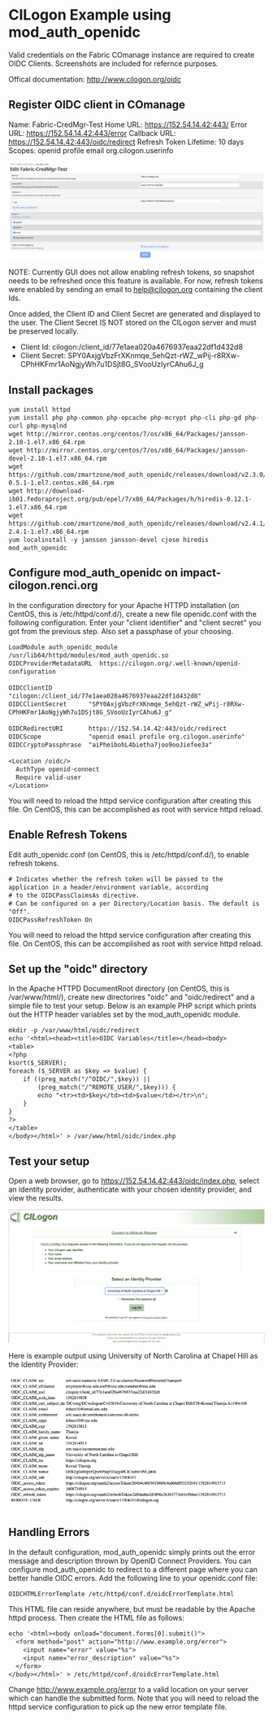 # CILogon Example using mod_auth_openidc
Valid credentials on the Fabric COmanage instance are required to create OIDC Clients. Screenshots are included for refernce purposes.

Offical documentation: http://www.cilogon.org/oidc

## Register OIDC client in COmanage
Name: Fabric-CredMgr-Test
Home URL: https://152.54.14.42:443/
Error URL: https://152.54.14.42:443/error
Callback URL: https://152.54.14.42:443/oidc/redirect
Refresh Token Lifetime: 10 days
Scopes:
openid
profile
email
org.cilogon.userinfo

![OIDC Client](./images/oidc_client.png)

NOTE: Currently GUI does not allow enabling refresh tokens, so snapshot needs to be refreshed once this feature is available. For now, refresh tokens were enabled by sending an email to help@cilogon.org containing the client Ids.

Once added, the Client ID and Client Secret are generated and displayed to the user. The Client Secret IS NOT stored on the CILogon server and must be preserved locally.

- Client Id: cilogon:/client_id/77e1aea020a4676937eaa22df1d432d8
- Client Secret: SPY0AxjgVbzFrXKnmqe_5ehQzt-rWZ_wPij-r8RXw-CPhHKFmr1AoNgjyWh7u1DSjt8G_SVooUzIyrCAhu6J_g

## Install packages
```
yum install httpd
yum install php php-common php-opcache php-mcrypt php-cli php-gd php-curl php-mysqlnd
wget http://mirror.centos.org/centos/7/os/x86_64/Packages/jansson-2.10-1.el7.x86_64.rpm
wget http://mirror.centos.org/centos/7/os/x86_64/Packages/jansson-devel-2.10-1.el7.x86_64.rpm
wget https://github.com/zmartzone/mod_auth_openidc/releases/download/v2.3.0/cjose-0.5.1-1.el7.centos.x86_64.rpm
wget http://download-ib01.fedoraproject.org/pub/epel/7/x86_64/Packages/h/hiredis-0.12.1-1.el7.x86_64.rpm
wget https://github.com/zmartzone/mod_auth_openidc/releases/download/v2.4.1/mod_auth_openidc-2.4.1-1.el7.x86_64.rpm
yum localinstall -y jansson jansson-devel cjose hiredis mod_auth_openidc
```

## Configure mod_auth_openidc on impact-cilogon.renci.org

In the configuration directory for your Apache HTTPD installation (on CentOS, this is /etc/httpd/conf.d/), create a new file openidc.conf with the following configuration. Enter your "client identifier" and "client secret" you got from the previous step. Also set a passphase of your choosing.
```
LoadModule auth_openidc_module /usr/lib64/httpd/modules/mod_auth_openidc.so
OIDCProviderMetadataURL  https://cilogon.org/.well-known/openid-configuration

OIDCClientID          "cilogon:/client_id/77e1aea020a4676937eaa22df1d432d8"
OIDCClientSecret      "SPY0AxjgVbzFrXKnmqe_5ehQzt-rWZ_wPij-r8RXw-CPhHKFmr1AoNgjyWh7u1DSjt8G_SVooUzIyrCAhu6J_g"

OIDCRedirectURI       https://152.54.14.42:443/oidc/redirect
OIDCScope             "openid email profile org.cilogon.userinfo"
OIDCCryptoPassphrase  "aiPheibohL4bietha7joo9ooJiefee3a"

<Location /oidc/>
  AuthType openid-connect
  Require valid-user
</Location>
```
You will need to reload the httpd service configuration after creating this file. On CentOS, this can be accomplished as root with service httpd reload.

## Enable Refresh Tokens
Edit auth_openidc.conf (on CentOS, this is /etc/httpd/conf.d/), to enable refresh tokens.
```
# Indicates whether the refresh token will be passed to the application in a header/environment variable, according
# to the OIDCPassClaimsAs directive.
# Can be configured on a per Directory/Location basis. The default is "Off".
OIDCPassRefreshToken On
```
You will need to reload the httpd service configuration after creating this file. On CentOS, this can be accomplished as root with service httpd reload.

## Set up the "oidc" directory
In the Apache HTTPD DocumentRoot directory (on CentOS, this is /var/www/html/), create new directorires "oidc" and "oidc/redirect" and a simple file to test your setup. Below is an example PHP script which prints out the HTTP header variables set by the mod_auth_openidc module.

```
mkdir -p /var/www/html/oidc/redirect
echo '<html><head><title>OIDC Variables</title></head><body>
<table>
<?php
ksort($_SERVER);
foreach ($_SERVER as $key => $value) {
    if ((preg_match("/^OIDC/",$key)) ||
        (preg_match("/^REMOTE_USER/",$key))) {
        echo "<tr><td>$key</td><td>$value</td></tr>\n";
    }
}
?>
</table>
</body></html>' > /var/www/html/oidc/index.php
```
## Test your setup

Open a web browser, go to https://152.54.14.42:443/oidc/index.php, select an identity provider, authenticate with your chosen identity provider, and view the results.

![OIDC login](./images/oidc_login.png)

Here is example output using University of North Carolina at Chapel Hill as the Identity Provider:

![OIDC Index](./images/oidc_tokens.png)

## Handling Errors

In the default configuration, mod\_auth\_openidc simply prints out the error message and description thrown by OpenID Connect Providers. You can configure mod\_auth\_openidc to redirect to a different page where you can better handle OIDC errors. Add the following line to your openidc.conf file:

```
OIDCHTMLErrorTemplate /etc/httpd/conf.d/oidcErrorTemplate.html

```

This HTML file can reside anywhere, but must be readable by the Apache httpd process. Then create the HTML file as follows:

```
echo '<html><body onload="document.forms[0].submit()">
  <form method="post" action="http://www.example.org/error">
    <input name="error" value="%s">
    <input name="error_description" value="%s">
  </form>
</body></html>' > /etc/httpd/conf.d/oidcErrorTemplate.html
```
Change http://www.example.org/error to a valid location on your server which can handle the submitted form. Note that you will need to reload the httpd service configuration to pick up the new error template file.
